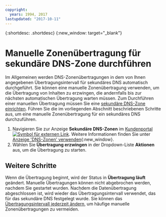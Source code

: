 ```yaml
---
copyright:
  years: 1994, 2017
lastupdated: "2017-10-11"
---
```


{:shortdesc: .shortdesc}
{:new_window: target="_blank"}

# Manuelle Zonenübertragung für sekundäre DNS-Zone durchführen

Im Allgemeinen werden DNS-Zonenübertragungen in dem von Ihnen angegebenen Übertragungsintervall für sekundäres DNS automatisch durchgeführt. Sie können eine manuelle Zonenübertragung verwenden, um die Übertragung von Inhalten zu erzwingen, die andernfalls bis zur nächsten automatischen Übertragung warten müssen. Zum Durchführen einer manuellen Übertragung müssen Sie eine [sekundäre DNS-Zone einrichten](add-secondary-dns-zone.html). Führen Sie die im vorliegenden Abschnitt beschriebenen Schritte aus, um eine manuelle Zonenübertragung für ein sekundäres DNS durchzuführen.

1. Navigieren Sie zur Anzeige **Sekundäre DNS-Zonen** im [Kundenportal ![Symbol für externen Link](../../icons/launch-glyph.svg "Symbol für externen Link")](https://control.softlayer.com/). Weitere Informationen finden Sie unter [Anzeige 'DNS-Zonen' verwenden](delete-secondary-dns-record.html){:new_window}.
2. Wählen Sie **Übertragung erzwingen** in der Dropdown-Liste **Aktionen** aus, um die Übertragung zu starten.

## Weitere Schritte

Wenn die Übertragung beginnt, wird der Status in **Übertragung läuft** geändert. Manuelle Übertragungen können nicht abgebrochen werden, nachdem Sie gestartet wurden. Nachdem die Datenübertragung abgeschlossen ist, wird wieder das Übertragungsintervall verwendet, das für das sekundäre DNS festgelegt wurde. Sie können das [Übertragungsintervall jederzeit ändern](edit-secondary-dns-zone.html), um häufige manuelle Zonenübertragungen zu vermeiden.
